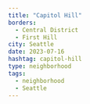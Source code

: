```yaml
---
title: "Capitol Hill"
borders:
  - Central District
  - First Hill
city: Seattle
date: 2023-07-16
hashtag: capitol-hill
type: neighborhood
tags:
  - neighborhood
  - Seattle
---
```

